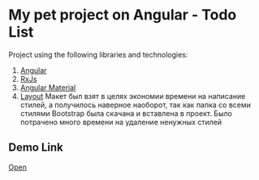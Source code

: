 # My pet project on Angular - Todo List

Project using the following libraries and technologies:

1. [Angular](https://angular.io/)
2. [RxJs](https://rxjs.dev/index)
3. [Angular Material](https://material.angular.io/)
4. [Layout](https://www.creative-tim.com/product/material-dashboard)
   Макет был взят в целях экономии времени на написание стилей, а получилось наверное наоборот, так как папка со всеми стилями Bootstrap была скачана и вставлена ​​в проект. Было потрачено много времени на удаление ненужных стилей

## Demo Link

[Open](http://cherber67y.temp.swtest.ru/)
